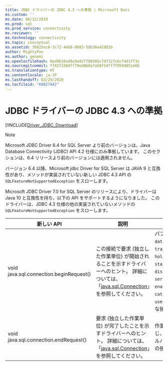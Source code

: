 ```yaml
---
title: JDBC ドライバーの JDBC 4.3 への準拠 | Microsoft Docs
ms.custom: ''
ms.date: 08/12/2019
ms.prod: sql
ms.prod_service: connectivity
ms.reviewer: ''
ms.technology: connectivity
ms.topic: conceptual
ms.assetid: 36025ec0-3c72-4e68-8083-58b38e42d03b
author: MightyPen
ms.author: genemi
ms.openlocfilehash: 0ed9b10ad9e9a927789505c7d7327c6cf4d1ff3c
ms.sourcegitcommit: ff82f3260ff79ed860a7a58f54ff7f0594851e6b
ms.translationtype: HT
ms.contentlocale: ja-JP
ms.lasthandoff: 03/29/2020
ms.locfileid: "69027942"
---
```

# <a name="jdbc-43-compliance-for-the-jdbc-driver"></a>JDBC ドライバーの JDBC 4.3 への準拠

[!INCLUDE[Driver_JDBC_Download](../../includes/driver_jdbc_download.md)]

> [!NOTE]  
> Microsoft JDBC Driver 6.4 for SQL Server より前のバージョンは、Java Database Connectivity (JDBC) API 4.2 仕様にのみ準拠しています。 このセクションは、6.4 リリースより前のバージョンには適用されません。

バージョン 6.4 以降、Microsoft jdbc Driver for SQL Server は JAVA 9 と互換性があり、メソッドが実装されていない新しい JDBC 4.3 API の `SQLFeatureNotSupportedException` をスローします。

Microsoft JDBC Driver 7.0 for SQL Server のリリースにより、ドライバーは Java 10 と互換性を持ち、以下の API をサポートするようになりました。 このドライバーは、JDBC 4.3 仕様の他の実装されていないメソッドの `SQLFeatureNotSupportedException` をスローします。

|新しい API|説明|注目に値する実装|  
|-----------------|-----------------|-------------------------------|  
|void java.sql.connection.beginRequest()|この接続で要求 (独立した作業単位) が開始されることを示すドライバーへのヒント。 詳細については、「[java.sql.Connection](https://docs.oracle.com/javase/9/docs/api/java/sql/Connection.html#beginRequest--)」を参照してください。|パブリック API メソッド `databaseAutoCommitMode`、`transactionIsolationLevel`、`networkTimeout`、`holdability`、`sendTimeAsDatetime`、`statementPoolingCacheSize`、`disableStatementPooling`、`serverPreparedStatementDiscardThreshold`、`enablePrepareOnFirstPreparedStatementCall`、`catalogName`、`sqlWarnings`、`useBulkCopyForBatchInsert` によって変更可能な接続フィールドの値を保存します。|
|void java.sql.connection.endRequest()|要求 (独立した作業単位) が完了したことを示すドライバーへのヒント。 詳細については、「[java.sql.Connection](https://docs.oracle.com/javase/9/docs/api/java/sql/Connection.html#endRequest--)」を参照してください。|作業単位中に作成されたステートメントを閉じ、開いているすべてのトランザクションをロールバックします。 このメソッドはさらに、上記の接続フィールドに対する変更を元に戻します。|
